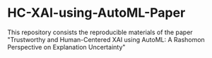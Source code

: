 # HC-XAI-using-AutoML-Paper
This repository consists the reproducible materials of the paper "Trustworthy and Human-Centered XAI using AutoML: A Rashomon Perspective on Explanation Uncertainty"

